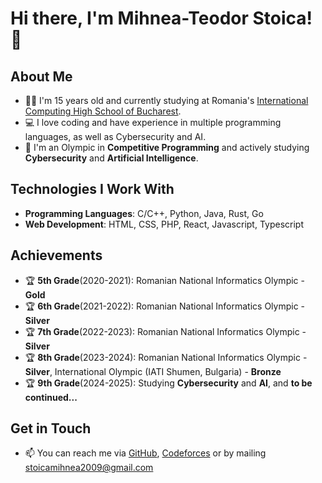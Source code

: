 # Hi there, I'm Mihnea-Teodor Stoica! 👋

## About Me
- 🧑‍🎓 I'm 15 years old and currently studying at Romania's [International Computing High School of Bucharest](https://ichb.ro/).
- 💻 I love coding and have experience in multiple programming languages, as well as Cybersecurity and AI.
- 🤖 I'm an Olympic in **Competitive Programming** and actively studying **Cybersecurity** and **Artificial Intelligence**.

## Technologies I Work With
- **Programming Languages**: C/C++, Python, Java, Rust, Go
- **Web Development**: HTML, CSS, PHP, React, Javascript, Typescript

## Achievements
- 🏆 **5th Grade**(2020-2021): Romanian National Informatics Olympic - **Gold**
- 🏆 **6th Grade**(2021-2022): Romanian National Informatics Olympic - **Silver**
- 🏆 **7th Grade**(2022-2023): Romanian National Informatics Olympic - **Silver**
- 🏆 **8th Grade**(2023-2024): Romanian National Informatics Olympic - **Silver**, International Olympic (IATI Shumen, Bulgaria) - **Bronze**
- 🏆 **9th Grade**(2024-2025): Studying **Cybersecurity** and **AI**, and **to be continued...**

## Get in Touch
- 📫 You can reach me via [GitHub](https://github.com/MihneaTs1), [Codeforces](https://codeforces.com/profile/KimberlyBruh) or by mailing stoicamihnea2009@gmail.com

<!---
MihneaTs1/MihneaTs1 is a ✨ special ✨ repository because its `README.md` (this file) appears on your GitHub profile.
You can click the Preview link to take a look at your changes.
--->
